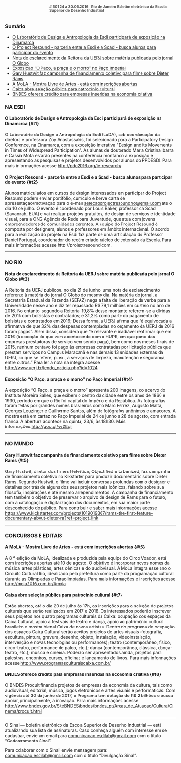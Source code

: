 <!--
---
title: sinal 501 - Esdi
-->
<div style="width:40em;max-width: 40em;margin: 0 auto;" markdown=1>

<div style="background:url(img/selo.png) no-repeat;line-height:1em;font-size:0.85em;font-weight:bold;color:#555;padding: 0 0 0 145px;margin:0 0 3em 0;" markdown="1">
# 501
24 a 30.06.2016   Rio de Janeiro   
Boletim eletrônico da Escola Superior de Desenho Industrial
</div>


### Sumário

  * [O Laboratório de Design e Antropologia da Esdi participará de exposição na Dinamarca](#t1)
  * [O Project Resound - parceria entre a Esdi e a Scad - busca alunos para participar do evento](#t2)
  * [Nota de esclarecimento da Reitoria da UERJ sobre matéria publicada pelo jornal O Globo](#t3)
  * [Exposição “O Paço, a praça e o morro” no Paço Imperial ](#t4)
  * [Gary Hustwit faz campanha de financiamento coletivo para filme sobre Dieter Rams](#t5)
  * [A MoLA - Mostra Livre de Artes - está com inscrições abertas](#t6)
  * [Caixa abre seleção pública para patrocínio cultural](#t7)
  * [BNDES oferece crédito para empresas inseridas na economia criativa](#t8)
 

### NA ESDI


#### O Laboratório de Design e Antropologia da Esdi participará de exposição na Dinamarca {#t1}

O Laboratório de Design e Antropologia da Esdi (LaDA), sob coordenação da diretora e professora Zoy Anastassakis, foi selecionado para a Participatory Design Conference, na Dinamarca, com a exposição interativa "Design and its Movements in Times of Widespread Participation". As alunas de doutorado Maria Cristina Ibarra e Cassia Mota estarão presentes na conferência montando a exposição e apresentando as pesquisas e projetos desenvolvidos por alunos do PPDESDI. Para mais informações acesse http://pdc2016.org/ie-research/ 

#### O Project Resound - parceria entre a Esdi e a Scad - busca alunos para participar do evento {#t2}

Alunos matriculados em cursos de design interessados em participar do Project Resound podem enviar portifólio, currículo e breve carta de apresentação/motivação para o e-mail selecaoprojectresoundrio@gmail.com até o dia 10 de julho. O evento é coordenado por Louis Baker, professor da Scad (Savannah, EUA) e vai realizar projetos gratuitos, de design de serviços e identidade visual, para a ONG Agência de Rede para Juventude, que atua com jovens empreendedores de comunidades carentes. A equipe do Project Resound é composta por designers, alunos e professores em âmbito internacional. O acordo para a realização do projeto na Esdi faz parte de uma articulação do Professor Daniel Portugal, coordenador do recém criado núcleo de extensão da Escola. Para mais informações acesse http://projectresound.com.


---

### NO RIO 


#### Nota de esclarecimento da Reitoria da UERJ sobre matéria publicada pelo jornal O Globo {#t3}

A Reitoria da UERJ publicou, no dia 21 de junho, uma nota de esclarecimento referente à matéria do jornal O Globo do mesmo dia. Na matéria do jornal, a Secretaria Estadual da Fazenda (SEFAZ) nega a falta de liberação de verba para a Universidade nesse ano e diz ter repassado R$ 79,1 milhões em custeio no ano de 2016. No entanto, segundo a Reitoria, 19,8% desse montante referem-se a dívidas de 2015 com bolsistas e contratados; e 31,2% como parte do pagamento de bolsistas e contratados em 2016;  Dessa forma, a UERJ afirma que “é equivocada a afirmativa de que 32% das despesas contempladas no orçamento da UERJ de 2016 foram pagas”. Além disso, considera que “é relevante e inadiável reafirmar que em 2016 (à exceção do que vem acontecendo com o HUPE, em que parte das empresas prestadoras de serviço vem sendo paga), bem como nos meses finais de 2015, nenhum centavo foi pago às empresas contratadas por licitação pública que prestam serviços no Campus Maracanã e nas demais 13 unidades externas da UERJ, no que se refere, p. ex., a serviços de limpeza, manutenção e segurança, entre outros.” Para ler a nota na íntegra acesse http://www.uerj.br/lendo_noticia.php?id=1024 


#### Exposição “O Paço, a praça e o morro” no Paço Imperial {#t4}

A exposição “O Paço, a praça e o morro” apresenta 200 imagens, do acervo do Instituto Moreira Salles, que exibem o centro da cidade entre os anos de 1860 e 1930, período em que o Rio foi capital do Império e da República. As fotografias foram feitas por grandes nomes brasileiros como Marc Ferrez, Augusto Malta, Georges Leuzinger e Guilherme Santos, além de fotógrafos anônimos e amadores. A mostra está em cartaz no Paço Imperial de 24 de junho a 28 de agosto, com entrada franca. A abertura acontece na quinta, 23/6, às 18h30. Mais informações:http://goo.gl/vv2Eqi 


---

### NO MUNDO


#### Gary Hustwit faz campanha de financiamento coletivo para filme sobre Dieter Rams {#t5} 

Gary Hustwit, diretor dos filmes Helvética, Objectified e Urbanized, faz campanha de financiamento coletivo no Kikstarter para produzir documentário sobre Dieter Rams. Segundo Hustwit, o filme vai incluir conversas profundas com o designer e detalhes por trás de alguns dos seus projetos mais icônicos, falando sobre sua filosofia, inspirações e até mesmo arrependimentos. A campanha de financiamento tem também o objetivo de preservar o arquivo de design de Rams para o futuro, com a catalogação e digitalização dos documentos, em sua maior parte desconhecido do público. Para contribuir e saber mais informações acesse https://www.kickstarter.com/projects/1019019367/rams-the-first-feature-documentary-about-dieter-ra?ref=project_link 


---

### CONCURSOS E EDITAIS

#### A MoLA - Mostra Livre de Artes - está com inscrições abertas {#t6}

A 8 ª edição da MoLA, idealizada e produzida pela equipe do Circo Voador, está com inscrições abertas até 10 de agosto. O objetivo é incorporar novos nomes da música, artes plásticas, artes cênicas e do audiovisual. A MoLa integra esse ano o Circuito Cultural Rio, idealizado pela prefeitura como parte da programação cultural durante as Olimpíadas e Paraolimpíadas. Para mais informações e inscrições acesse http://mola2016.com.br/#mola 


#### Caixa abre seleção pública para patrocínio cultural {#t7}

Estão abertas, até o dia 29 de julho às 17h, as inscrições para a seleção de projetos culturais que serão realizados em 2017 e 2018. Os interessados poderão inscrever seus projetos nos quatro programas culturais da Caixa: ocupação dos espaços da Caixa Cultural, apoio a festivais de teatro e dança, apoio ao patrimônio cultural brasileiro e mostra bienal Caixa de novos artistas. Dentro do programa de ocupação dos espaços Caixa Cultural serão aceitos projetos de artes visuais (fotografia, escultura, pintura, gravura, desenho, objeto, instalação, videoinstalação, intervenção e novas tecnologias ou performances); teatro (contemporâneo, físico, circo-teatro, performance de palco, etc.); dança (contemporânea, clássica, dança-teatro, etc.); música e cinema. Poderão ser apresentados ainda, projetos para palestras, encontros, cursos, oficinas e lançamento de livros. Para mais informações acesse http://www.programasculturaiscaixa.com.br/ 


#### BNDES oferece crédito para empresas inseridas na economia criativa {#t8}

O BNDES Procult financia projetos de empresas da economia da cultura, tais como audiovisual, editorial, música, jogos eletrônicos e artes visuais e performáticas. Com vigência até 30 de junho de 2017, o Programa tem dotação de R$ 2 bilhões e busca apoiar, principalmente, a inovação. Para mais informações acesse http://www.bndes.gov.br/SiteBNDES/bndes/bndes_pt/Areas_de_Atuacao/Cultura/Cinema/procult.html 


- - -

O Sinal — boletim eletrônico da Escola Superior de Desenho Industrial — está atualizando sua lista de assinaturas. Caso conheça alguém com interesse em se cadastrar, envie um email para comunicacao.esdilab@gmail.com com o título “Cadastramento Sinal”. 

Para colaborar com o Sinal, envie mensagem para: comunicacao.esdilab@gmail.com com o título “Divulgação Sinal”.

</div>

<img src="img/selo.png" style="display:none;opacity:0;width:0;height:0;" />
